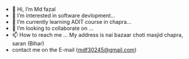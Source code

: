 - 👋 Hi, I’m Md fazal
- 👀 I’m interested in software devlopment...
- 🌱 I’m currently learning ADIT course in chapra...
- 💞️ I’m looking to collaborate on ...
- 📫 How to reach me ... My address is nai bazaar choti masjid chapra, saran (Bihar)
- contact me on the E-mail (mdf30245@gmail.com) 

<!---
mdfazal9570/mdfazal9570 is a ✨ special ✨ repository because its `README.md` (this file) appears on your GitHub profile.
You can click the Preview link to take a look at your changes.
--->
